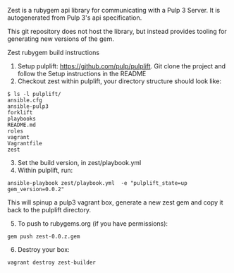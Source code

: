 Zest is a rubygem api library for communicating with a Pulp 3 Server.  It is autogenerated from Pulp 3's api specification.  

This git repository does not host the library, but instead provides tooling for generating new versions of the gem. 

Zest rubygem build instructions

1.  Setup pulplift: https://github.com/pulp/pulplift.  Git clone the project and follow the Setup instructions in the README
2.  Checkout zest within pulplift, your directory structure should look like:
```
$ ls -l pulplift/
ansible.cfg
ansible-pulp3
forklift
playbooks
README.md
roles
vagrant
Vagrantfile
zest
```

3.  Set the build version, in zest/playbook.yml
4.  Within pulplift, run:
```
ansible-playbook zest/playbook.yml  -e "pulplift_state=up gem_version=0.0.2"
```

This will spinup a pulp3 vagrant box, generate a new zest gem and copy it back to the pulplift directory.

5.  To push to rubygems.org (if you have permissions): 
```
gem push zest-0.0.z.gem
```

6.  Destroy your box:
```
vagrant destroy zest-builder
```
